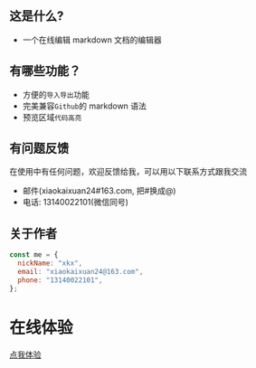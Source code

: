## 这是什么?

- 一个在线编辑 markdown 文档的编辑器

## 有哪些功能？

- 方便的`导入导出`功能
- 完美兼容`Github`的 markdown 语法
- 预览区域`代码高亮`

## 有问题反馈

在使用中有任何问题，欢迎反馈给我，可以用以下联系方式跟我交流

- 邮件(xiaokaixuan24#163.com, 把#换成@)
- 电话: 13140022101(微信同号)

## 关于作者

```javascript
const me = {
  nickName: "xkx",
  email: "xiaokaixuan24@163.com",
  phone: "13140022101",
};
```

# 在线体验

[点我体验](http://123.57.91.8:81/)

